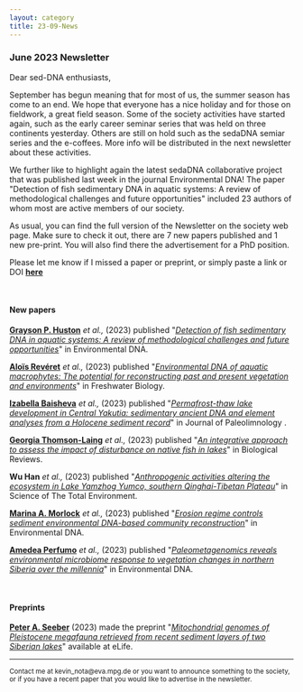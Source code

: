 ```yaml
---
layout: category
title: 23-09-News
---
```


<div class="section">
<h3 class="section-title underline">June 2023 Newsletter</h3>
</div>

<p>Dear sed-DNA enthusiasts,</p>
<div class="intro">
<p>September has begun meaning that for most of us, the summer season has come to an end. We hope that everyone has a nice holiday and for those on fieldwork, a great field season. Some of the society activities have started again, such as the early career seminar series that was held on three continents yesterday. Others are still on hold such as the sedaDNA semiar series and the e-coffees. More info will be distributed in the next newsletter about these activities.</p> 

<p>We further like to highlight again the latest sedaDNA collaborative project that was published last week in the journal Environmental DNA! The paper "Detection of fish sedimentary DNA in aquatic systems: A review of methodological challenges and future opportunities" included 23 authors of whom most are active members of our society.</p>

<p>As usual, you can find the full version of the Newsletter on the society web page. Make sure to check it out, there are 7 new papers published and 1 new pre-print. You will also find there the advertisement for a PhD position.</p>

<p>Please let me know if I missed a paper or preprint, or simply paste a link or DOI <a href="https://docs.google.com/forms/d/1-8Wct-4bm0t0U4gApA92XDzlRM1B1WgIJdi-ihtWEcI/prefill" target="_blank"><b>here</b></a>
</p>


<br>
<div class="intro">
<h4 class="section-title underline">New papers</h4>

<p><a href="https://www.researchgate.net/profile/Grayson-Huston" target="_blank"><b>Grayson P. Huston</b></a> <i> et al.,</i> (2023) published "<a href="10.1002/edn3.467" target="_blank"><u><i>Detection of fish sedimentary DNA in aquatic systems: A review of methodological challenges and future opportunities</i></u></a>" in Environmental DNA.</p>

<p><a href="https://www.researchgate.net/profile/Alois-Reveret" target="_blank"><b>Aloïs Revéret</b></a> <i> et al.,</i> (2023) published "<a href="https://doi.org/10.1111/fwb.14158" target="_blank"><u><i>Environmental DNA of aquatic macrophytes: The potential for reconstructing past and present vegetation and environments</i></u></a>" in Freshwater Biology.</p>

<p><a href="https://www.researchgate.net/profile/Izabella-Baisheva" target="_blank"><b>Izabella Baisheva</b></a> <i> et al.,</i> (2023) published "<a href="https://doi.org/10.1007/s10933-023-00285-w" target="_blank"><u><i>Permafrost-thaw lake development in Central Yakutia: sedimentary ancient DNA and element analyses from a Holocene sediment record</i></u></a>" in Journal of Paleolimnology .</p>

<p><a href="https://www.researchgate.net/profile/Georgia-Thomson-Laing" target="_blank"><b>Georgia Thomson-Laing</b></a> <i> et al.,</i> (2023) published "<a href="https://doi.org/10.1111/brv.13013" target="_blank"><u><i>An integrative approach to assess the impact of disturbance on native fish in lakes</i></u></a>" in Biological Reviews.</p>

<p><b>Wu Han</b></a> <i> et al.,</i> (2023) published "<a href="https://doi.org/10.1016/j.scitotenv.2023.166715" target="_blank"><u><i>Anthropogenic activities altering the ecosystem in Lake Yamzhog Yumco, southern Qinghai-Tibetan Plateau</i></u></a>" in Science of The Total Environment.</p>

<p><a href="https://www.researchgate.net/profile/Marina_Morlock" target="_blank"><b>Marina A. Morlock</b></a> <i> et al.,</i> (2023) published "<a href="https://doi.org/10.1002/edn3.458" target="_blank"><u><i>Erosion regime controls sediment environmental DNA-based community reconstruction</i></u></a>" in Environmental DNA.</p>

<p><a href="https://www.researchgate.net/profile/Amedea-Perfumo" target="_blank"><b>Amedea Perfumo</b></a> <i> et al.,</i> (2023) published "<a href="https://doi.org/10.1002/edn3.446" target="_blank"><u><i>Paleometagenomics reveals environmental microbiome
response to vegetation changes in northern Siberia over the millennia</i></u></a>" in Environmental DNA.</p>



<br>

<div class="intro">
<h4 class="section-title underline">Preprints</h4>

<p><a href="https://www.researchgate.net/profile/Peter-Seeber" target="_blank"><b> Peter A. Seeber</b></a> (2023) made the preprint "<a href="https://doi.org/10.7554/eLife.89992.1" target="_blank"><u><i>Mitochondrial genomes of Pleistocene megafauna retrieved from recent sediment layers of two Siberian lakes</i></u></a>" available at eLife.</p>

<hr />
<p><small>Contact me at kevin_nota@eva.mpg.de or you want to announce something to the society, or if you have a recent paper that you would like to advertise in the newsletter.</small></p>